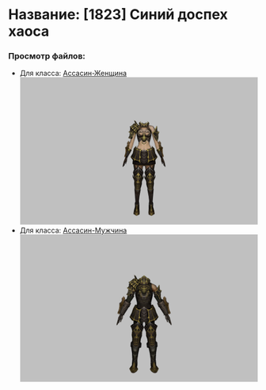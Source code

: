 # Название: [1823] Синий доспех хаоса

### Просмотр файлов:
- Для класса: [Ассасин-Женщина](Ассасин-Женщина)
![p070006.png](Ассасин-Женщина/p070006.png)
- Для класса: [Ассасин-Мужчина](Ассасин-Мужчина)
![p060006.png](Ассасин-Мужчина/p060006.png)
